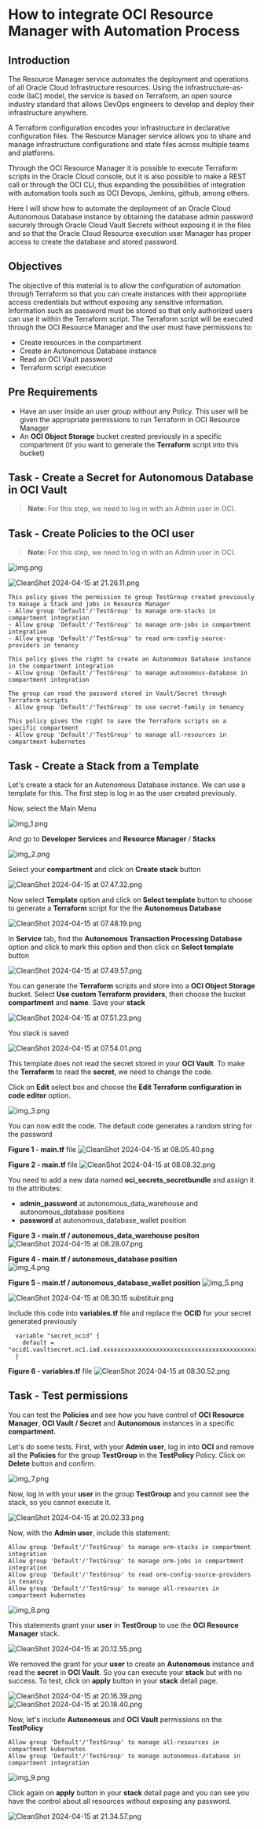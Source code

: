 # How to integrate OCI Resource Manager with Automation Process

## Introduction

The Resource Manager service automates the deployment and operations of all Oracle Cloud Infrastructure resources. Using the infrastructure-as-code (IaC) model, the service is based on Terraform, an open source industry standard that allows DevOps engineers to develop and deploy their infrastructure anywhere.

A Terraform configuration encodes your infrastructure in declarative configuration files. The Resource Manager service allows you to share and manage infrastructure configurations and state files across multiple teams and platforms.


Through the OCI Resource Manager it is possible to execute Terraform scripts in the Oracle Cloud console, but it is also possible to make a REST call or through the OCI CLI, thus expanding the possibilities of integration with automation tools such as OCI Devops, Jenkins, github, among others.

Here I will show how to automate the deployment of an Oracle Cloud Autonomous Database instance by obtaining the database admin password securely through Oracle Cloud Vault Secrets without exposing it in the files and so that the Oracle Cloud Resource execution user Manager has proper access to create the database and stored password.

## Objectives

The objective of this material is to allow the configuration of automation through Terraform so that you can create instances with their appropriate access credentials but without exposing any sensitive information. Information such as password must be stored so that only authorized users can use it within the Terraform script.
The Terraform script will be executed through the OCI Resource Manager and the user must have permissions to:

- Create resources in the compartment
- Create an Autonomous Database instance
- Read an OCI Vault password
- Terraform script execution

## Pre Requirements

- Have an user inside an user group without any Policy. This user will be given the appropriate permissions to run Terraform in OCI Resource Manager
- An **OCI Object Storage** bucket created previously in a specific compartment (if you want to generate the **Terraform** script into this bucket)

## Task - Create a Secret for Autonomous Database in OCI Vault

>**Note:** For this step, we need to log in with an Admin user in OCI.


## Task - Create Policies to the OCI user

>**Note:** For this step, we need to log in with an Admin user in OCI.

![img.png](img.png)

![CleanShot 2024-04-15 at 21.26.11.png](CleanShot%202024-04-15%20at%2021.26.11.png)

    This policy gives the permission to group TestGroup created previously to manage a Stack and jobs in Resource Manager
    - Allow group 'Default'/'TestGroup' to manage orm-stacks in compartment integration
    - Allow group 'Default'/'TestGroup' to manage orm-jobs in compartment integration
    - Allow group 'Default'/'TestGroup' to read orm-config-source-providers in tenancy

    This policy gives the right to create an Autonomous Database instance in the compartment integration
    - Allow group 'Default'/'TestGroup' to manage autonomous-database in compartment integration

    The group can read the password stored in Vault/Secret through Terraform scripts 
    - Allow group 'Default'/'TestGroup' to use secret-family in tenancy

    This policy gives the right to save the Terraform scripts on a specific compartment
    - Allow group 'Default'/'TestGroup' to manage all-resources in compartment kubernetes


## Task - Create a Stack from a Template

Let's create a stack for an Autonomous Database instance. We can use a template for this.
The first step is log in as the user created previously.

Now, select the Main Menu

![img_1.png](img_1.png)

And go to **Developer Services** and **Resource Manager** / **Stacks**

![img_2.png](img_2.png)

Select your **compartment** and click on **Create stack** button

![CleanShot 2024-04-15 at 07.47.32.png](CleanShot%202024-04-15%20at%2007.47.32.png)

Now select **Template** option and click on **Select template** button to choose to generate a **Terraform** script for the the **Autonomous Database** 

![CleanShot 2024-04-15 at 07.48.19.png](CleanShot%202024-04-15%20at%2007.48.19.png)

In **Service** tab, find the **Autonomous Transaction Processing Database** option and click to mark this option and then click on **Select template** button 

![CleanShot 2024-04-15 at 07.49.57.png](CleanShot%202024-04-15%20at%2007.49.57.png)

You can generate the **Terraform** scripts and store into a **OCI Object Storage** bucket.
Select **Use custom Terraform providers**, then choose the bucket **compartment** and **name**.
Save your **stack**

![CleanShot 2024-04-15 at 07.51.23.png](CleanShot%202024-04-15%20at%2007.51.23.png)

You stack is saved 

![CleanShot 2024-04-15 at 07.54.01.png](CleanShot%202024-04-15%20at%2007.54.01.png)

This template does not read the secret stored in your **OCI Vault**. To make the **Terraform** to read the **secret**, we need to change the code.

Click on **Edit** select box and choose the **Edit Terraform configuration in code editor** option.

![img_3.png](img_3.png)

You can now edit the code. The default code generates a random string for the password

**Figure 1 - main.tf** file
![CleanShot 2024-04-15 at 08.05.40.png](CleanShot%202024-04-15%20at%2008.05.40.png)

**Figure 2 - main.tf** file
![CleanShot 2024-04-15 at 08.08.32.png](CleanShot%202024-04-15%20at%2008.08.32.png)

You need to add a new data named **oci_secrets_secretbundle** and assign it to the attributes:

- **admin_password** at autonomous_data_warehouse and autonomous_database positions
- **password** at autonomous_database_wallet position

**Figure 3 - main.tf / autonomous_data_warehouse positon**
![CleanShot 2024-04-15 at 08.28.07.png](CleanShot%202024-04-15%20at%2008.28.07.png)

**Figure 4 - main.tf / autonomous_database position**  
![img_4.png](img_4.png)

**Figure 5 - main.tf / autonomous_database_wallet position**
![img_5.png](img_5.png)

![CleanShot 2024-04-15 at 08.30.15 substituir.png](CleanShot%202024-04-15%20at%2008.30.15%20substituir.png)

Include this code into **variables.tf** file and replace the **OCID** for your secret generated previously


      variable "secret_ocid" {
        default = "ocid1.vaultsecret.oc1.iad.xxxxxxxxxxxxxxxxxxxxxxxxxxxxxxxxxxxxxxxxxxxxxxxxxxxxxxx"
      }

**Figure 6 - variables.tf** file
![CleanShot 2024-04-15 at 08.30.52.png](CleanShot%202024-04-15%20at%2008.30.52.png)

## Task - Test permissions

You can test the **Policies** and see how you have control of **OCI Resource Manager**, **OCI Vault / Secret** and **Autonomous** instances in a specific **compartment**.

Let's do some tests. First, with your **Admin user**, log in into **OCI** and remove all the **Policies** for the group **TestGroup** in the **TestPolicy** Policy. Click on **Delete** button and confirm.

![img_7.png](img_7.png)

Now, log in with your **user** in the group **TestGroup** and you cannot see the stack, so you cannot execute it.

![CleanShot 2024-04-15 at 20.02.33.png](CleanShot%202024-04-15%20at%2020.02.33.png)

Now, with the **Admin user**, include this statement:

    Allow group 'Default'/'TestGroup' to manage orm-stacks in compartment integration
    Allow group 'Default'/'TestGroup' to manage orm-jobs in compartment integration
    Allow group 'Default'/'TestGroup' to read orm-config-source-providers in tenancy
    Allow group 'Default'/'TestGroup' to manage all-resources in compartment kubernetes

![img_8.png](img_8.png)

This statements grant your **user** in **TestGroup** to use the **OCI Resource Manager** stack.

![CleanShot 2024-04-15 at 20.12.55.png](CleanShot%202024-04-15%20at%2020.12.55.png)

We removed the grant for your **user** to create an **Autonomous** instance and read the **secret** in **OCI Vault**. So you can execute your **stack** but with no success. To test, click on **apply** button in your **stack** detail page.

![CleanShot 2024-04-15 at 20.16.39.png](CleanShot%202024-04-15%20at%2020.16.39.png)
![CleanShot 2024-04-15 at 20.18.40.png](CleanShot%202024-04-15%20at%2020.18.40.png)

Now, let's include **Autonomous** and **OCI Vault** permissions on the **TestPolicy**

    Allow group 'Default'/'TestGroup' to manage all-resources in compartment kubernetes
    Allow group 'Default'/'TestGroup' to manage autonomous-database in compartment integration

![img_9.png](img_9.png)

Click again on **apply** button in your **stack** detail page and you can see you have the control about all resources without exposing any password.

![CleanShot 2024-04-15 at 21.34.57.png](CleanShot%202024-04-15%20at%2021.34.57.png)

